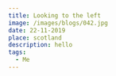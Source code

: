 ```yaml
---
title: Looking to the left
image: /images/blogs/042.jpg
date: 22-11-2019
place: scotland
description: hello
tags:
  - Me
---
```

